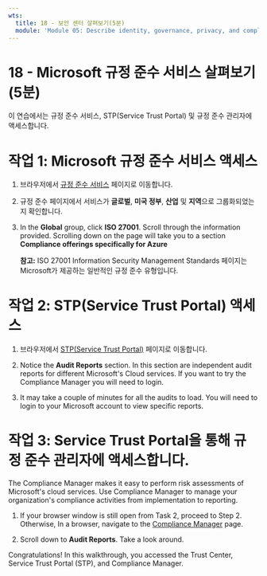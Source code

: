 ```yaml
---
wts:
  title: 18 - 보안 센터 살펴보기(5분)
  module: 'Module 05: Describe identity, governance, privacy, and compliance features'
---
```

# <a name="18---explore-microsoft-compliance-offerings-5-min"></a>18 - Microsoft 규정 준수 서비스 살펴보기(5분)

이 연습에서는 규정 준수 서비스, STP(Service Trust Portal) 및 규정 준수 관리자에 액세스합니다. 

# <a name="task-1-access-microsoft-compliance-offerings"></a>작업 1: Microsoft 규정 준수 서비스 액세스

1. 브라우저에서 [규정 준수 서비스](https://docs.microsoft.com/en-us/compliance/regulatory/offering-home) 페이지로 이동합니다.

2. 규정 준수 페이지에서 서비스가 **글로벌**, **미국 정부**, **산업** 및 **지역**으로 그룹화되었는지 확인합니다.

3. In the <bpt id="p1">**</bpt>Global<ept id="p1">**</ept> group, click <bpt id="p2">**</bpt>ISO 27001<ept id="p2">**</ept>. Scroll through the information provided. Scrolling down on the page will take you to a section <bpt id="p1">**</bpt>Compliance offerings specifically for Azure<ept id="p1">**</ept>

    **참고:** ISO 27001 Information Security Management Standards 페이지는 Microsoft가 제공하는 일반적인 규정 준수 유형입니다.


# <a name="task-2-access-the-service-trust-portal-stp"></a>작업 2: STP(Service Trust Portal) 액세스

1. 브라우저에서 [STP(Service Trust Portal)](https://servicetrust.microsoft.com/) 페이지로 이동합니다.

2. Notice the <bpt id="p1">**</bpt>Audit Reports<ept id="p1">**</ept> section. In this section are independent audit reports for different Microsoft's Cloud services. If you want to try the Compliance Manager you will need to login.

3. It may take a couple of minutes for all the audits to load. You will need to login to your Microsoft account to view specific reports.


# <a name="task-3-access-the-compliance-manager-via-the-service-trust-portal"></a>작업 3: Service Trust Portal을 통해 규정 준수 관리자에 액세스합니다.

The Compliance Manager makes it easy to perform risk assessments of Microsoft's cloud services. Use Compliance Manager to manage your organization's compliance activities from implementation to reporting. 

1. If your browser window is still open from Task 2, proceed to Step 2. Otherwise, In a browser, navigate to the <bpt id="p1">[</bpt>Compliance Manager<ept id="p1">](https://servicetrust.microsoft.com/ComplianceManager)</ept> page. 

2. Scroll down to <bpt id="p1">**</bpt>Audit Reports<ept id="p1">**</ept>. Take a look around.

Congratulations! In this walkthrough, you accessed the Trust Center, Service Trust Portal (STP), and Compliance Manager.
